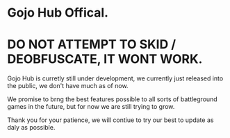 # Gojo Hub Offical.

# DO NOT ATTEMPT TO SKID / DEOBFUSCATE, IT WONT WORK.

Gojo Hub is curretly still under development, we currently just released into the public, we don't have much as of now.

We promise to brng the best features possible to all sorts of battleground games in the future, but for now we are still trying to grow.

Thank you for your patience, we will contiue to try our best to update as daly as possible.

